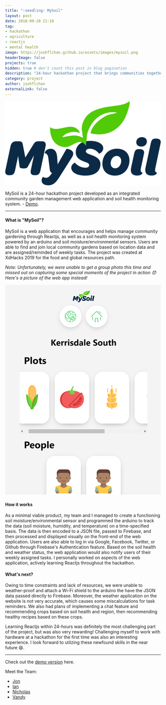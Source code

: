 ```yaml
---
title: ":seedling: MySoil"
layout: post
date: 2018-09-20 21:10
tag:
- hackathon
- agriculture
- reactjs
- mental health
image: https://joshflchan.github.io/assets/images/mysoil.png
headerImage: false
projects: true
hidden: true # don't count this post in blog pagination
description: "24-hour hackathon project that brings communities together and encourages healthy living through gardening"
category: project
author: joshflchan
externalLink: false
---
```


![Screenshot](https://raw.githubusercontent.com/joshflchan/joshflchan.github.io/master/assets/images/mysoil.png)

MySoil is a 24-hour hackathon project developed as an integrated community garden management web application and soil health monitoring system. - [Demo](http://mysoil.space).

---

#### What is "MySoil"?
MySoil is a web application that encourages and helps manage community gardening through Reactjs, as well as a soil health monitoring system powered by an arduino and soil moisture/environmental sensors. Users are able to find and join local community gardens based on location data and are assigned/reminded of weekly tasks. The project was created at XdHacks 2019 for the
food and global resources path.

*Note: Unfortunately, we were unable to get a group photo this time and missed out on capturing some special moments of the project in action :disappointed: Here's a picture of the web app instead!*

![Screenshot](https://raw.githubusercontent.com/joshflchan/joshflchan.github.io/master/assets/images/mysoil-screen.png)

#### How it works
As a minimal viable product, my team and I managed to create a functioning soil moisture/environmental sensor and programmed the arduino to track the data (soil moisture, humidity, and temperature) on a time-specified basis. The data is then encoded to a JSON file, passed to Firebase, and then processed and displayed visually on the front-end of the web application. Users are also able to log in via Google, Facebook, Twitter, or Github through Firebase's Authentication feature. Based on the soil health and weather status, the web application would also notify users of their weekly assigned tasks. I personally worked on aspects of the web application, actively learning Reactjs throughout the hackathon.

#### What's next?
Owing to time constraints and lack of resources, we were unable to weather-proof and attach a Wi-Fi shield to the arduino the have the JSON data passed directly to Firebase. Moreover, the weather application on the website is not very accurate, which causes some miscalculations for task reminders. We also had plans of implementing a chat feature and recommending crops based on soil health and region, then recommending healthy recipes based on these crops.

Learning Reactjs within 24-hours was definitely the most challenging part of the project, but was also very rewarding! Challenging myself to work with hardware at a hackathon for the first time was also an interesting experience. I look forward to utilzing these newfound skills in the near future :smile:.

---

Check out the [demo version](https://mysoil.space) here.

Meet the Team:
- [Jon](https://www.linkedin.com/in/jonkim99/)
- [Ian](https://www.linkedin.com/in/ianmah/)
- [Nicholas](https://www.linkedin.com/in/nicholaszkwan/)
- [Vandy](https://www.linkedin.com/in/vandy-liu/)
